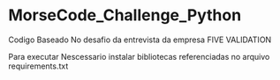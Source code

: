 # MorseCode_Challenge_Python


Codigo Baseado No desafio da entrevista da empresa FIVE VALIDATION

Para executar Nescessario instalar bibliotecas referenciadas no arquivo requirements.txt
